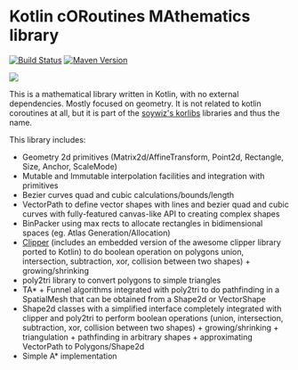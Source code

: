 # Kotlin cORoutines MAthematics library

[![Build Status](https://travis-ci.org/korlibs/korma.svg?branch=master)](https://travis-ci.org/korlibs/korma)
[![Maven Version](https://img.shields.io/github/tag/korlibs/korma.svg?style=flat&label=maven)](http://search.maven.org/#search%7Cga%7C1%7Ca%3A%22korma%22)

![](https://raw.githubusercontent.com/korlibs/kor/master/logos/128/korma.png)

This is a mathematical library written in Kotlin, with no external dependencies. Mostly focused on geometry.
It is not related to kotlin coroutines at all, but it is part of the
[soywiz's korlibs](https://github.com/korlibs/korlibs) libraries and thus the name.

This library includes:

* Geometry 2d primitives (Matrix2d/AffineTransform, Point2d, Rectangle, Size, Anchor, ScaleMode)
* Mutable and Immutable interpolation facilities and integration with primitives
* Bezier curves quad and cubic calculations/bounds/length
* VectorPath to define vector shapes with lines and bezier quad and cubic curves with fully-featured canvas-like API to creating complex shapes
* BinPacker using max rects to allocate rectangles in bidimensional spaces (eg. Atlas Generation/Allocation)
* [Clipper](https://sourceforge.net/projects/polyclipping/) (includes an embedded version of the awesome clipper library ported to Kotlin) to do boolean operation on polygons union, intersection, subtraction, xor, collision between two shapes) + growing/shrinking
* poly2tri library to convert polygons to simple triangles
* TA* + Funnel algorithms integrated with poly2tri to do pathfinding in a SpatialMesh that can be obtained from a Shape2d or VectorShape
* Shape2d classes with a simplified interface completely integrated with clipper and poly2tri to perform boolean operations (union, intersection, subtraction, xor, collision between two shapes) + growing/shrinking + triangulation + pathfinding in arbitrary shapes + approximating VectorPath to Polygons/Shape2d
* Simple A* implementation
